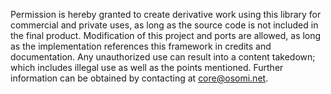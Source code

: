 Permission is hereby granted to create derivative work using this library for commercial and private uses, as long as the source code is not included in the final product. Modification of this project and ports are allowed, as long as the implementation references this framework in credits and documentation. Any unauthorized use can result into a content takedown; which includes illegal use as well as the points mentioned. Further information can be obtained by contacting at core@osomi.net.
